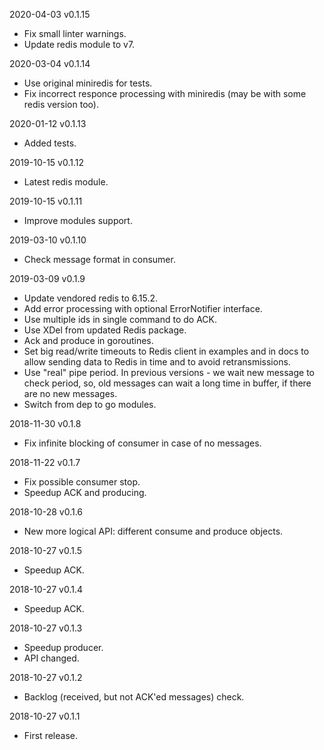 2020-04-03 v0.1.15
  - Fix small linter warnings.
  - Update redis module to v7.

2020-03-04 v0.1.14
  - Use original miniredis for tests.
  - Fix incorrect responce processing with miniredis (may be with some redis version too).

2020-01-12 v0.1.13
  - Added tests.

2019-10-15 v0.1.12
  - Latest redis module.

2019-10-15 v0.1.11
  - Improve modules support.

2019-03-10 v0.1.10
  - Check message format in consumer.

2019-03-09 v0.1.9
  - Update vendored redis to 6.15.2.
  - Add error processing with optional ErrorNotifier interface.
  - Use multiple ids in single command to do ACK.
  - Use XDel from updated Redis package.
  - Ack and produce in goroutines.
  - Set big read/write timeouts to Redis client in examples and in docs to
    allow sending data to Redis in time and to avoid retransmissions.
  - Use "real" pipe period. In previous versions - we wait new message to check
    period, so, old messages can wait a long time in buffer, if there are no
    new messages.
  - Switch from dep to go modules.

2018-11-30 v0.1.8
  - Fix infinite blocking of consumer in case of no messages.

2018-11-22 v0.1.7
  - Fix possible consumer stop.
  - Speedup ACK and producing.

2018-10-28 v0.1.6
  - New more logical API: different consume and produce objects.

2018-10-27 v0.1.5
  - Speedup ACK.

2018-10-27 v0.1.4
  - Speedup ACK.

2018-10-27 v0.1.3
  - Speedup producer.
  - API changed.

2018-10-27 v0.1.2
  - Backlog (received, but not ACK'ed messages) check.

2018-10-27 v0.1.1
  - First release.
